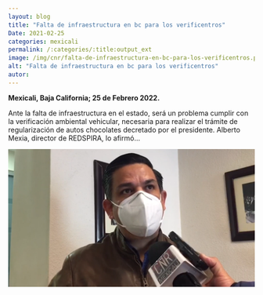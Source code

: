 ```yaml
---
layout: blog
title: "Falta de infraestructura en bc para los verificentros"
Date: 2021-02-25
categories: mexicali
permalink: /:categories/:title:output_ext
image: /img/cnr/falta-de-infraestructura-en-bc-para-los-verificentros.png
alt: "Falta de infraestructura en bc para los verificentros"
autor:
---
```


**Mexicali, Baja California; 25 de Febrero 2022.** 

Ante la falta de infraestructura en el estado, será un problema cumplir con la verificación ambiental vehicular, necesaria para realizar el trámite de regularización de autos chocolates decretado por el presidente. Alberto Mexia, director de REDSPIRA, lo afirmó…


<div id="carouselExampleSlidesOnly" class="carousel slide" data-ride="carousel">
  <div class="carousel-inner">
    <div class="carousel-item active">
       <img class="d-block w-100" src="/img/cnr/falta-de-infraestructura-en-bc-para-los-verificentros.png" loading="lazy"  alt="Falta de infraestructura en bc para los verificentros">
    </div>
  </div>
</div>